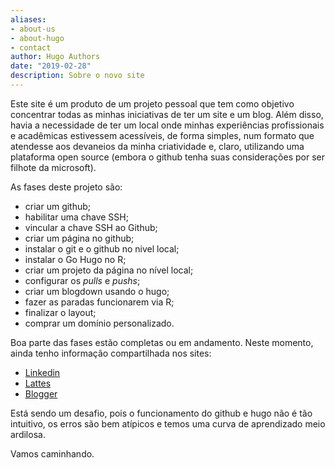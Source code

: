 ```yaml
---
aliases:
- about-us
- about-hugo
- contact
author: Hugo Authors
date: "2019-02-28"
description: Sobre o novo site
---
```


Este site é um produto de um projeto pessoal que tem como objetivo concentrar todas as minhas iniciativas de ter um site e um blog. Além disso, havia a necessidade de ter um local onde minhas experiências profissionais e acadêmicas estivessem acessíveis, de forma simples, num formato que atendesse aos devaneios da minha criatividade e, claro, utilizando uma plataforma open source (embora o github tenha suas considerações por ser filhote da microsoft).

As fases deste projeto são:

-   criar um github;
-   habilitar uma chave SSH;
-   vincular a chave SSH ao Github;
-   criar um página no github;
-   instalar o git e o github no nivel local;
-   instalar o Go Hugo no R;
-   criar um projeto da página no nível local;
-   configurar os *pulls* e *pushs*;
-   criar um blogdown usando o hugo;
-   fazer as paradas funcionarem via R;
-   finalizar o layout;
-   comprar um domínio personalizado.

Boa parte das fases estão completas ou em andamento. Neste momento, ainda tenho informação compartilhada nos sites:

-   [Linkedin](https://www.linkedin.com/in/denis-or/)
-   [Lattes](http://lattes.cnpq.br/7838408308841051)
-   [Blogger](https://catoper.blogspot.com)

Está sendo um desafio, pois o funcionamento do github e hugo não é tão intuitivo, os erros são bem atípicos e temos uma curva de aprendizado meio ardilosa.

Vamos caminhando.
